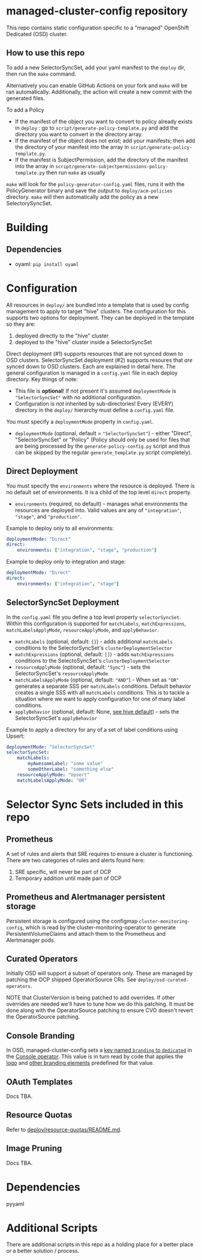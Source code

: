 # managed-cluster-config repository

This repo contains static configuration specific to a "managed" OpenShift Dedicated (OSD) cluster.

## How to use this repo

To add a new SelectorSyncSet, add your yaml manifest to the `deploy` dir, then run the `make` command.

Alternatively you can enable GitHub Actions on your fork and `make` will be ran automatically. Additionally,
the action will create a new commit with the generated files.

To add a Policy
- If the manifest of the object you want to convert to policy already exists in `deploy` : go to `script/generate-policy-template.py` and add the directory you want to convert in the directory array. 
- If the manifest of the object does not exist; add your manifests; then add the directory of your manifest into the array in `script/generate-policy-template.py`. 
- If the manifest is SubjectPermission, add the directory of the manifest into the array in `script/generate-subjectpermissions-policy-template.py` then run `make` as usually

`make` will look for the `policy-generator-config.yaml` files, runs it with the PolicyGenerator binary and save the output to `deploy/acm-policies` directory. `make` will then automatically
add the policy as a new SelectorySyncSet.

# Building

## Dependencies

- oyaml: `pip install oyaml`

# Configuration

All resources in `deploy/` are bundled into a template that is used by config management to apply to target "hive" clusters.  The configuration for this supports two options for deployment.  They can be deployed in the template so they are:

1. deployed directly to the "hive" cluster
2. deployed to the "hive" cluster inside a SelectorSyncSet

Direct deployment (#1) supports resources that are not synced down to OSD clusters.  SelectorSyncSet deployment (#2) supports resoures that _are_ synced down to OSD clusters.  Each are explained in detail here.  The general configuration is managed in a `config.yaml` file in each deploy directory.  Key things of note:

* This file is **optional**!  If not present it's assumed `deploymentMode` is `"SelectorSyncSet"` with no additional configuration.
* Configuration is _not_ inherited by sub-directories!  Every (EVERY) directory in the `deploy/` hierarchy must define a `config.yaml` file.

You must specify a `deploymentMode` property in `config.yaml`.

* `deploymentMode` (optional, default = `"SelectorSyncSet"`) - either "Direct", "SelectorSyncSet" or "Policy" (Policy should only be used for files that are being processed by the `generate-policy-config.py` script and thus can be skipped by the regular `generate_template.py` script completely).

## Direct Deployment

You must specify the `environments` where the resource is deployed.  There is no default set of environments.  It is a child of the top level `direct` property.

* `environments` (required, no default) - manages what environments the resources are deployed into.  Valid values are any of `"integration"`, `"stage"`, and `"production"`.

Example to deploy only to all environments:
```yaml
deploymentMode: "Direct"
direct:
    environments: ["integration", "stage", "production"]
```

Example to deploy only to integration and stage:
```yaml
deploymentMode: "Direct"
direct:
    environments: ["integration", "stage"]
```

## SelectorSyncSet Deployment

In the `config.yaml` file you define a top level property `selectorSyncSet`.  Within this configuration is supported for `matchLabels`, `matchExpressions`, `matchLabelsApplyMode`, `resourceApplyMode`, and `applyBehavior`.

* `matchLabels` (optional, default: `{}`) - adds additional `matchLabels` conditions to the SelectorSyncSet's `clusterDeploymentSelector`
* `matchExpressions` (optional, default: `[]`) - adds `matchExpressions` conditions to the SelectoSyncSet's `clusterDeploymentSelector`
* `resourceApplyMode` (optional, default: `"Sync"`) - sets the SelectorSyncSet's `resourceApplyMode`
* `matchLabelsApplyMode` (optional, default: `"AND"`) - When set as `"OR"` generates a separate SSS per `matchLabels` conditions. Default behavior creates a single SSS with all `matchLabels` conditions.  This is to tackle a situation where we want to apply configuration for one of many label conditions.
* `applyBehavior` (optional, default: None, [see hive default](https://github.com/openshift/hive/blob/master/config/crds/hive.openshift.io_selectorsyncsets.yaml)) - sets the SelectorSyncSet's `applyBehavior`

Example to apply a directory for any of a set of label conditions using Upsert:
```yaml
deploymentMode: "SelectorSyncSet"
selectorSyncSet:
    matchLabels:
        myAwesomeLabel: "some value"
        someOtherLabel: "something else"
    resourceApplyMode: "Upsert"
    matchLabelsApplyMode: "OR"
```

# Selector Sync Sets included in this repo

## Prometheus

A set of rules and alerts that SRE requires to ensure a cluster is functioning.  There are two categories of rules and alerts found here:

1. SRE specific, will never be part of OCP
2. Temporary addition until made part of OCP

## Prometheus and Alertmanager persistent storage

Persistent storage is configured using the configmap `cluster-monitoring-config`, which is read by the cluster-monitoring-operator to generate PersistentVolumeClaims and attach them to the Prometheus and Alertmanager pods.

## Curated Operators

Initially OSD will support a subset of operators only.  These are managed by patching the OCP shipped OperatorSource CRs.  See `deploy/osd-curated-operators`.

NOTE that ClusterVersion is being patched to add overrides.  If other overrides are needed we'll have to tune how we do this patching.  It must be done along with the OperatorSource patching to ensure CVO doesn't revert the OperatorSource patching.

## Console Branding

In OSD, managed-cluster-config sets a [key named `branding` to `dedicated`](https://github.com/openshift/managed-cluster-config/blob/master/deploy/osd-console-branding/osd-branding.console.Patch.yaml) in the [Console operator](https://github.com/openshift/api/blob/master/operator/v1/types_console.go#L89-L135). This value is in turn read by code that applies the [logo](https://github.com/openshift/console/blob/1572a985cc0753d7e2630984c5163170765e9487/frontend/public/components/masthead.jsx) and [other branding elements](https://github.com/openshift/console/search?p=2&q=dedicated) predefined for that value.

## OAuth Templates

Docs TBA.

## Resource Quotas

Refer to [deploy/resource-quotas/README.md](deploy/resource-quotas/README.md).

## Image Pruning

Docs TBA.

# Dependencies

pyyaml


# Additional Scripts

There are additional scripts in this repo as a holding place for a better place or a better solution / process.
